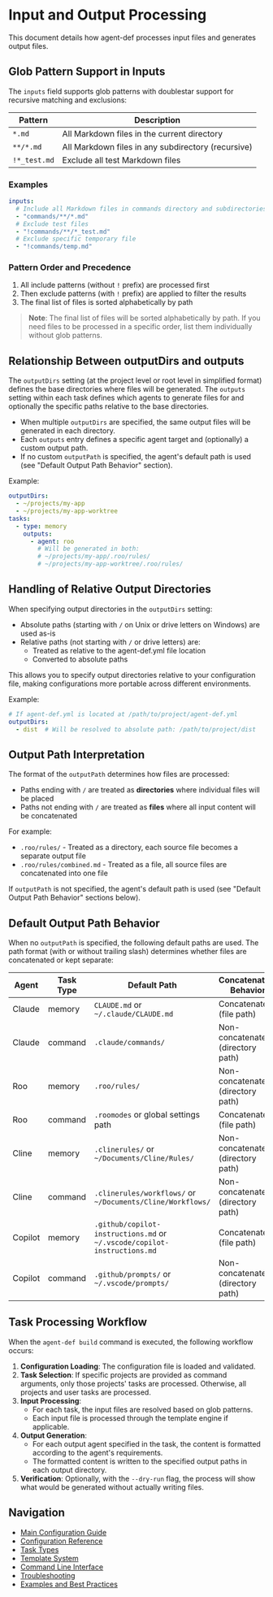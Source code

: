 # Input and Output Processing

This document details how agent-def processes input files and generates output files.

## Glob Pattern Support in Inputs

The `inputs` field supports glob patterns with doublestar support for recursive matching and exclusions:

| Pattern | Description |
|---------|-------------|
| `*.md` | All Markdown files in the current directory |
| `**/*.md` | All Markdown files in any subdirectory (recursive) |
| `!*_test.md` | Exclude all test Markdown files |

### Examples

```yaml
inputs:
  # Include all Markdown files in commands directory and subdirectories
  - "commands/**/*.md"
  # Exclude test files
  - "!commands/**/*_test.md"
  # Exclude specific temporary file
  - "!commands/temp.md"
```

### Pattern Order and Precedence

1. All include patterns (without `!` prefix) are processed first
2. Then exclude patterns (with `!` prefix) are applied to filter the results
3. The final list of files is sorted alphabetically by path

> **Note**: The final list of files will be sorted alphabetically by path. If you need files to be processed in a specific order, list them individually without glob patterns.

## Relationship Between outputDirs and outputs

The `outputDirs` setting (at the project level or root level in simplified format) defines the base directories where files will be generated. The `outputs` setting within each task defines which agents to generate files for and optionally the specific paths relative to the base directories.

- When multiple `outputDirs` are specified, the same output files will be generated in each directory.
- Each `outputs` entry defines a specific agent target and (optionally) a custom output path.
- If no custom `outputPath` is specified, the agent's default path is used (see "Default Output Path Behavior" section).

Example:
```yaml
outputDirs:
  - ~/projects/my-app
  - ~/projects/my-app-worktree
tasks:
  - type: memory
    outputs:
      - agent: roo
        # Will be generated in both:
        # ~/projects/my-app/.roo/rules/
        # ~/projects/my-app-worktree/.roo/rules/
```

## Handling of Relative Output Directories

When specifying output directories in the `outputDirs` setting:

- Absolute paths (starting with `/` on Unix or drive letters on Windows) are used as-is
- Relative paths (not starting with `/` or drive letters) are:
  - Treated as relative to the agent-def.yml file location
  - Converted to absolute paths

This allows you to specify output directories relative to your configuration file, making configurations more portable across different environments.

Example:
```yaml
# If agent-def.yml is located at /path/to/project/agent-def.yml
outputDirs:
  - dist  # Will be resolved to absolute path: /path/to/project/dist
```

## Output Path Interpretation

The format of the `outputPath` determines how files are processed:

- Paths ending with `/` are treated as **directories** where individual files will be placed
- Paths not ending with `/` are treated as **files** where all input content will be concatenated

For example:
- `.roo/rules/` - Treated as a directory, each source file becomes a separate output file
- `.roo/rules/combined.md` - Treated as a file, all source files are concatenated into one file

If `outputPath` is not specified, the agent's default path is used (see "Default Output Path Behavior" sections below).

## Default Output Path Behavior

When no `outputPath` is specified, the following default paths are used. The path format (with or without trailing slash) determines whether files are concatenated or kept separate:

| Agent | Task Type | Default Path | Concatenation Behavior |
|-------|-----------|-------------|------------------------|
| Claude | memory | `CLAUDE.md` or `~/.claude/CLAUDE.md` | Concatenated (file path) |
| Claude | command | `.claude/commands/` | Non-concatenated (directory path) |
| Roo | memory | `.roo/rules/` | Non-concatenated (directory path) |
| Roo | command | `.roomodes` or global settings path | Concatenated (file path) |
| Cline | memory | `.clinerules/` or `~/Documents/Cline/Rules/` | Non-concatenated (directory path) |
| Cline | command | `.clinerules/workflows/` or `~/Documents/Cline/Workflows/` | Non-concatenated (directory path) |
| Copilot | memory | `.github/copilot-instructions.md` or `~/.vscode/copilot-instructions.md` | Concatenated (file path) |
| Copilot | command | `.github/prompts/` or `~/.vscode/prompts/` | Non-concatenated (directory path) |

## Task Processing Workflow

When the `agent-def build` command is executed, the following workflow occurs:

1. **Configuration Loading**: The configuration file is loaded and validated.
2. **Task Selection**: If specific projects are provided as command arguments, only those projects' tasks are processed. Otherwise, all projects and user tasks are processed.
3. **Input Processing**:
   - For each task, the input files are resolved based on glob patterns.
   - Each input file is processed through the template engine if applicable.
4. **Output Generation**:
   - For each output agent specified in the task, the content is formatted according to the agent's requirements.
   - The formatted content is written to the specified output paths in each output directory.
5. **Verification**: Optionally, with the `--dry-run` flag, the process will show what would be generated without actually writing files.

## Navigation

- [Main Configuration Guide](config.md)
- [Configuration Reference](config-reference.md)
- [Task Types](task-types.md)
- [Template System](templates.md)
- [Command Line Interface](cli.md)
- [Troubleshooting](troubleshooting.md)
- [Examples and Best Practices](examples.md)